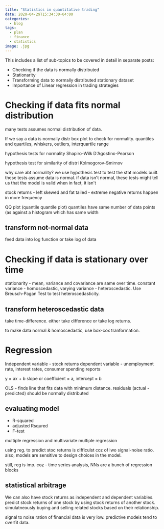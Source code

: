 ```yaml
---
title: "Statistics in quantitative trading"
date: 2020-04-29T15:34:30-04:00
categories:
  - blog
tags:
  - plan
  - finance
  - statistics
image: .jpg
---
```


<p>This includes a list of sub-topics to be covered in detail in separate posts:</p>
<!-- wp:list -->
<ul><li>Checking if the data is normally distributed</li><li>Stationarity</li><li>Transforming data to normally distributed stationary dataset</li><li>Importance of Linear regression in trading strategies</li></ul>
<!-- /wp:list -->
<p></p>

# Checking if data fits normal distribution

many tests assumes normal distribution of data.

If we say a data is normally distr
box plot to check for normality.
quantiles and quartiles, whiskers, outliers, interquartile range

hypothesis tests for normality
Shapiro-Wilk
D'Agostino-Pearson

hypothesis test for similarity of distri
Kolmogorov-Smirnov 

why care abt normality?
we use hypothesis test to test the stat models built. these tests assume data is normal. if data isn't normal, these tests might tell us that the model is valid when in fact, it isn't


stock returns - left skewed and fat tailed - extreme negative returns happen in more frequency

QQ plot (quantile quantile plot) quantiles have same number of data points (as against a histogram which has same width

## transform not-normal data
feed data into log function or take log of data

# Checking if data is stationary over time

stationarity - mean, variance and covariance are same over time. constant variance - homoscedastic, varying variance - heteroscedastic. Use Breusch-Pagan Test to test heteroscedasticity.

## transform heteroscedastic data

take time-difference. either take difference or take log returns. 

to make data normal & homoscedastic, use box-cox tranformation. 

# Regression

Independent variable - stock returns
dependent variable - unemployment rate, interest rates, consumer spending reports

y = ax + b
slope or coefficient = a, intercept = b

OLS - finds line that fits data with minimum distance.
residuals (actual - predicted) should be normally distributed
## evaluating model
- R-squared
- adjusted Rsqured
- F-test

multiple regression and multivariate multiple regression


using reg. to predict stoc returns is difficulst coz of lwo signal-noise ratio. also, models are sensitive to design choices in the model. 

still, reg is imp. coz - time series analysis, NNs are a bunch of regression blocks


## statistical arbitrage

We can also have stock returns as independent and dependent variables. predict stock returns of one stock by using stock returns of another stock.
simulatneously buying and selling related stocks based on their relationship.

signal to noise ration of financial data is very low. predictive models tend to overfit data.









